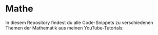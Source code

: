 # Mathe
In diesem Repository findest du alle Code-Snippets zu verschiedenen Themen der Mathematik aus meinen YouTube-Tutorials: 
